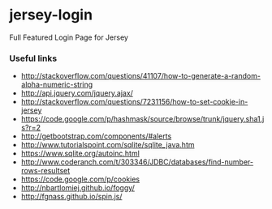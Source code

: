 jersey-login
============

Full Featured Login Page for Jersey

### Useful links
- http://stackoverflow.com/questions/41107/how-to-generate-a-random-alpha-numeric-string
- http://api.jquery.com/jquery.ajax/
- http://stackoverflow.com/questions/7231156/how-to-set-cookie-in-jersey
- https://code.google.com/p/hashmask/source/browse/trunk/jquery.sha1.js?r=2
- http://getbootstrap.com/components/#alerts
- http://www.tutorialspoint.com/sqlite/sqlite_java.htm
- https://www.sqlite.org/autoinc.html
- http://www.coderanch.com/t/303346/JDBC/databases/find-number-rows-resultset
- https://code.google.com/p/cookies
- http://nbartlomiej.github.io/foggy/
- http://fgnass.github.io/spin.js/
